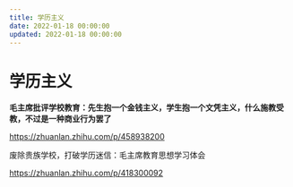 ```yaml
---
title: 学历主义
date: 2022-01-18 00:00:00
updated: 2022-01-18 00:00:00
---
```


# 学历主义

**毛主席批评学校教育：先生抱一个金钱主义，学生抱一个文凭主义，什么施教受教，不过是一种商业行为罢了**

https://zhuanlan.zhihu.com/p/458938200

废除贵族学校，打破学历迷信：毛主席教育思想学习体会

https://zhuanlan.zhihu.com/p/418300092

